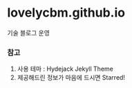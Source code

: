 # lovelycbm.github.io

기술 블로그 운영

### 참고

1. 사용 테마 : Hydejack Jekyll Theme
2. 제공해드린 정보가 마음에 드시면 Starred!
